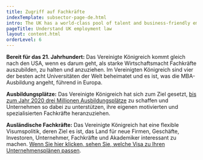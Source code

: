 ```yaml
---
title: Zugriff auf Fachkräfte
indexTemplate: subsector-page-de.html
intro: The UK has a world-class pool of talent and business-friendly employment laws. You can also bring employees from abroad through a flexible visa system.
pageTitle: Understand UK employment law
layout: content.html
orderLevel: 6
---
```


**Bereit für das 21. Jahrhundert:** Das Vereinigte Königreich kommt gleich nach den USA, wenn es darum geht, als starke Wirtschaftsmacht Fachkräfte auszubilden, zu halten und anzuziehen. Im Vereinigten Königreich sind vier der besten acht Universitäten der Welt beheimatet und es ist, was die MBA-Ausbildung angeht, führend in Europa.


**Ausbildungsplätze:** Das Vereinigte Königreich hat sich zum Ziel gesetzt, [bis zum Jahr 2020 drei Millionen Ausbildungsplätze](https://www.gov.uk/government/uploads/system/uploads/attachment_data/file/482754/BIS-15-604-english-apprenticeships-our-2020-vision.pdf) zu schaffen und Unternehmen so dabei zu unterstützen, ihre eigenen motivierten und spezialisierten Fachkräfte heranzuziehen.

**Ausländische Fachkräfte:** Das Vereinigte Königreich hat eine flexible Visumspolitik, deren Ziel es ist, das Land für neue Firmen, Geschäfte, Investoren, Unternehmer, Fachkräfte und Akademiker interessant zu machen. [Wenn Sie hier klicken, sehen Sie, welche Visa zu Ihren Unternehmensplänen passen](/de/anleitung-zu-Investments/visumsanträge/).